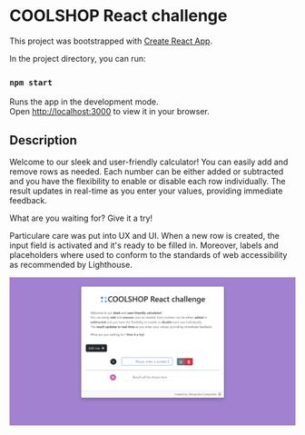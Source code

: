 # COOLSHOP React challenge
This project was bootstrapped with [Create React App](https://github.com/facebook/create-react-app).

In the project directory, you can run:
### `npm start`

Runs the app in the development mode.\
Open [http://localhost:3000](http://localhost:3000) to view it in your browser.

## Description
Welcome to our sleek and user-friendly calculator!
You can easily add and remove rows as needed. Each number can be either added or subtracted and you have the flexibility to enable or disable each row individually.
The result updates in real-time as you enter your values, providing immediate feedback.

What are you waiting for? Give it a try!

Particulare care was put into UX and UI. When a new row is created, the input field is activated and it's ready to be filled in. 
Moreover, labels and placeholders where used to conform to the standards of web accessibility as recommended by Lighthouse.

![Homepage](./README.assets/Homepage.png)
